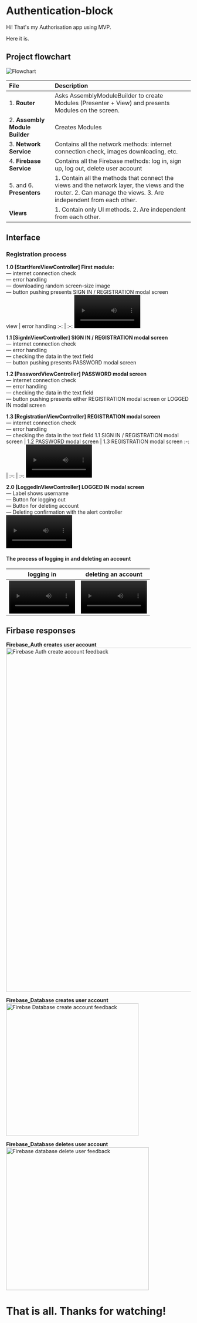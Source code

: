 # Authentication-block

Hi! That's my Authorisation app using MVP.

Here it is.

## Project flowchart

![Flowchart](https://user-images.githubusercontent.com/106081917/196029086-e3e1a7b9-486e-4cd0-bf7e-42c3da611a2a.jpg)


| File | Description |
|:----|:----|
| 1. **Router** | Asks AssemblyModuleBuilder to create Modules (Presenter + View) and presents Modules on the screen.  |
| 2. **Assembly Module Builder** | Creates Modules |
| 3. **Network Service** | Contains all the network methods: internet connection check, images downloading, etc. |
| 4. **Firebase Service** | Contains all the Firebase methods: log in, sign up, log out, delete user account |
| 5. and 6. **Presenters** | 1. Contain all the methods that connect the views and the network layer, the views and the router.  2. Can manage the views.  3. Are independent from each other. |
| **Views** | 1. Contain only UI methods. 2. Are independent from each other. |


## Interface  
### Registration process  

**1.0 [StartHereViewController] First module:**  
— internet connection check  
— error handling  
— downloading random screen-size image  
— button pushing presents SIGN IN / REGISTRATION modal screen  
view | error handling
:-: | :-:
<video src='https://user-images.githubusercontent.com/106081917/196025793-fb98b076-8cc6-4466-aa84-98b9b5711ad9.mp4' width=180/> | <video src='https://user-images.githubusercontent.com/106081917/196025810-06bc90ed-de19-4fcb-9ba0-406391c11d42.mp4' width=180/>


**1.1 [SignInViewController] SIGN IN / REGISTRATION modal screen**  
— internet connection check  
— error handling  
— checking the data in the text field  
— button pushing presents PASSWORD modal screen 

**1.2 [PasswordViewController] PASSWORD modal screen**  
— internet connection check  
— error handling  
— checking the data in the text field  
— button pushing presents either REGISTRATION modal screen or LOGGED IN modal screen  

**1.3 [RegistrationViewController] REGISTRATION modal screen**  
— internet connection check  
— error handling  
— checking the data in the text field 
1.1 SIGN IN / REGISTRATION modal screen | 1.2 PASSWORD modal screen | 1.3 REGISTRATION modal screen
:-: | :-: | :-:
<video src='https://user-images.githubusercontent.com/106081917/196026765-9a7a70fc-e38a-461e-9588-2c7ffa4eed82.mp4' width=180/> | <video src='https://user-images.githubusercontent.com/106081917/196026831-ee934f77-d0bb-41b2-8641-6a689755c50f.mp4' width=180/>  | <video src='https://user-images.githubusercontent.com/106081917/196026923-188c1d7f-6252-441b-9f4e-bc50ca872198.mp4' width=180/>

**2.0 [LoggedInViewController] LOGGED IN modal screen**  
— Label shows username  
— Button for logging out  
— Button for deleting account  
— Deleting confirmation with the alert controller  
<video src='https://user-images.githubusercontent.com/106081917/196027024-a2cc6a3c-49cd-4cf9-8f6a-ea6652965f44.mp4' width=180/>

#### The process of logging in and deleting an account

logging in | deleting an account
:-: | :-:
<video src='https://user-images.githubusercontent.com/106081917/196027412-c8458534-4ea3-47d5-8a46-84b593603d3a.mp4' width=180/> | <video src='https://user-images.githubusercontent.com/106081917/196027423-f0cbec7f-e0b2-40bb-bd08-4b14e8b2a419.mp4' width=180/>



## Firbase responses

**Firebase_Auth creates user account**  
<img width="937" alt="Firebase Auth create account feedback" src="https://user-images.githubusercontent.com/106081917/196028983-b5e221aa-141b-4be2-9042-41694cd7cdbb.png">

**Firebase_Database creates user account**  
<img width="361" alt="Firebse Database create account feedback" src="https://user-images.githubusercontent.com/106081917/196028990-d4b12dfc-66c1-4265-9992-0ab5e3fdc161.png">

**Firebase_Database deletes user account**  
<img width="389" alt="Firebase database delete user feedback" src="https://user-images.githubusercontent.com/106081917/196029011-8d70d47b-3526-4331-9ca7-5e18dfdeccae.png">


# That is all. Thanks for watching!

















